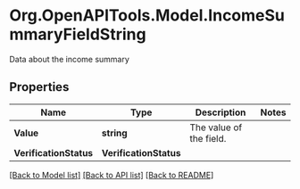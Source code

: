 # Org.OpenAPITools.Model.IncomeSummaryFieldString
Data about the income summary

## Properties

Name | Type | Description | Notes
------------ | ------------- | ------------- | -------------
**Value** | **string** | The value of the field. | 
**VerificationStatus** | **VerificationStatus** |  | 

[[Back to Model list]](../README.md#documentation-for-models) [[Back to API list]](../README.md#documentation-for-api-endpoints) [[Back to README]](../README.md)


